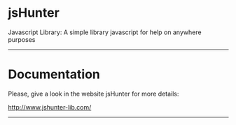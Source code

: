 # jsHunter

Javascript Library: A simple library javascript for help on anywhere purposes

<hr />

# Documentation

Please, give a look in the website jsHunter for more details:

http://www.jshunter-lib.com/

<hr />

